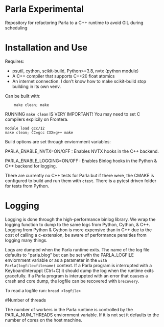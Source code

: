 #  Parla Experimental

Repository for refactoring Parla to a C++ runtime to avoid GIL during scheduling

# Installation and Use

Requires: 
- psutil, cython, scikit-build, Python>=3.8, nvtx (python module)
- A C++ compiler that supports C++20 float atomics
- An internet connection. I don't know how to make scikit-build stop building in its own venv. 


Can be built with:
```
    make clean; make
```

RUNNING `make clean` IS VERY IMPORTANT! 
You may need to set C compilers explicily on Frontera. 

```
module load gcc/12
make clean; CC=gcc CXX=g++ make
```

Build options are set through enviornment variables:

PARLA_ENABLE_NVTX=ON/OFF :   Enables NVTX hooks in the C++ backend.

PARLA_ENABLE_LOGGING=ON/OFF : Enables Binlog hooks in the Python & C++ backend for logging. 

There are currently no C++ tests for Parla but if there were, the CMAKE is configured to build and run them with `ctest`. 
There is a pytest driven folder for tests from Python. 

# Logging

Logging is done through the high-performance binlog library. We wrap the logging function to dump to the same logs from Python, Cython, & C++. 
Logging from Python & Cython is more expensive than in C++ due to the cost of calling a c-extension, be aware of performance penalties from logging many things. 

Logs are dumped when the Parla runtime exits. The name of the log file defaults to "parla.blog" but can be set with the PARLA_LOGFILE enviornment variable or as a parameter in the `with Parla(logfile=filename)` context. 
If a Parla program is interrupted with a KeyboardInteruppt (Ctrl+C) it should dump the log when the runtime exits gracefully. 
If a Parla program is interuppted with an error that causes a crash and core dump, the logfile can be recovered with `brecovery`. 


To read a logfile run:
`bread <logfile>`

#Number of threads

 The number of workers in the Parla runtime is controlled by the PARLA_NUM_THREADS enviornment variable. If it is not set it defaults to the number of cores on the host machine. 

